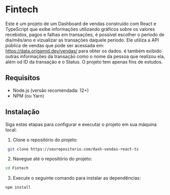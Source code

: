 # Fintech

Este é um projeto de um Dashboard de vendas construído com React e TypeScript que exibe informações utilizando gráficos sobre os valores recebidos, pagos e falhas em transações, é possível escolher o período de dia/mês/ano e vizualizar as transações daquele período. Ele utiliza a API pública de vendas que pode ser acessada em: https://data.origamid.dev/vendas/ para obter os dados. é também exibido outras informações da transação como o nome da pessoa que realizou ela, além od ID da transação e o Status. O projeto tem apenas fins de estudos.

## Requisitos

- Node.js (versão recomendada: 12+)
- NPM (ou Yarn)

## Instalação

Siga estas etapas para configurar e executar o projeto em sua máquina local:

1. Clone o repositório do projeto:
```bash
 git clone https://seurepositorio.com/dash-vendas-react-ts
```
2. Navegue até o repositório do projeto:
```bash
cd Fintech
```
3. Execute o seguinte comando para instalar as dependências:
```bash
npm install

